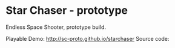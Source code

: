 # Star Chaser - prototype
Endless Space Shooter, prototype build.

Playable Demo: http://sc-proto.github.io/starchaser
Source code: 
